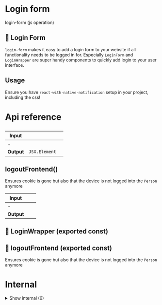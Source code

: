 # Login form

login-form (js operation)


## 🔐 Login Form

`login-form` makes it easy to add a login form to your website if all functionality needs to be logged in for. Especially `LoginForm` and `LoginWrapper` are super handy components to quickly add login to your user interface.


## Usage

Ensure you have `react-with-native-notification` setup in your project, including the css!




# Api reference

## <LoginWrapper />

| Input      |    |    |
| ---------- | -- | -- |
| - | | |
| **Output** | `JSX.Element`   |    |



## logoutFrontend()

Ensures cookie is gone but also that the device is not logged into the `Person` anymore


| Input      |    |    |
| ---------- | -- | -- |
| - | | |
| **Output** |    |    |



## 📄 LoginWrapper (exported const)

## 📄 logoutFrontend (exported const)

Ensures cookie is gone but also that the device is not logged into the `Person` anymore

# Internal

<details><summary>Show internal (6)</summary>
  
  # checkAuthToken()




| Input      |    |    |
| ---------- | -- | -- |
| password | string |  |
| **Output** |    |    |



## <LoginForm />

| Input      |    |    |
| ---------- | -- | -- |
| props | { title?: string, <br /> } |  |
| **Output** | `JSX.Element`   |    |



## 📄 checkAuthToken (exported const)

## 📄 initialValues (exported const)

## 📄 LoginForm (exported const)

## 📄 { StoreProvider, useStore } (exported const)

  </details>

